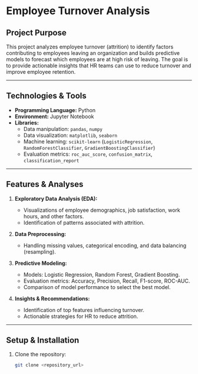 # Employee Turnover Analysis

## Project Purpose
This project analyzes employee turnover (attrition) to identify factors contributing to employees leaving an organization and builds predictive models to forecast which employees are at high risk of leaving. The goal is to provide actionable insights that HR teams can use to reduce turnover and improve employee retention.

---

## Technologies & Tools
- **Programming Language:** Python  
- **Environment:** Jupyter Notebook  
- **Libraries:**  
  - Data manipulation: `pandas`, `numpy`  
  - Data visualization: `matplotlib`, `seaborn`  
  - Machine learning: `scikit-learn` (`LogisticRegression`, `RandomForestClassifier`, `GradientBoostingClassifier`)  
  - Evaluation metrics: `roc_auc_score`, `confusion_matrix`, `classification_report`  

---

## Features & Analyses
1. **Exploratory Data Analysis (EDA):**  
   - Visualizations of employee demographics, job satisfaction, work hours, and other factors.  
   - Identification of patterns associated with attrition.  

2. **Data Preprocessing:**  
   - Handling missing values, categorical encoding, and data balancing (resampling).  

3. **Predictive Modeling:**  
   - Models: Logistic Regression, Random Forest, Gradient Boosting.  
   - Evaluation metrics: Accuracy, Precision, Recall, F1-score, ROC-AUC.  
   - Comparison of model performance to select the best model.  

4. **Insights & Recommendations:**  
   - Identification of top features influencing turnover.  
   - Actionable strategies for HR to reduce attrition.  

---

## Setup & Installation
1. Clone the repository:  
   ```bash
   git clone <repository_url>
